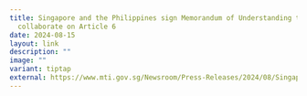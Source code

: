 ```yaml
---
title: Singapore and the Philippines sign Memorandum of Understanding to
  collaborate on Article 6
date: 2024-08-15
layout: link
description: ""
image: ""
variant: tiptap
external: https://www.mti.gov.sg/Newsroom/Press-Releases/2024/08/Singapore-and-the-Philippines-sign-Memorandum-of-Understanding-to-collaborate
---
```

